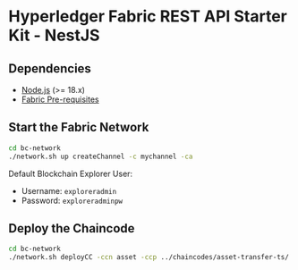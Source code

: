 # Hyperledger Fabric REST API Starter Kit - NestJS

## Dependencies

- [Node.js](https://nodejs.org/en/download/) (>= 18.x)
- [Fabric Pre-requisites](https://hyperledger-fabric.readthedocs.io/en/latest/prereqs.html)

## Start the Fabric Network

```bash
cd bc-network
./network.sh up createChannel -c mychannel -ca
```

Default Blockchain Explorer User:

- Username: `exploreradmin`
- Password: `exploreradminpw`

## Deploy the Chaincode

```bash
cd bc-network
./network.sh deployCC -ccn asset -ccp ../chaincodes/asset-transfer-ts/ -ccl typescript
```
